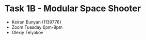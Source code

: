 # Task 1B - Modular Space Shooter
- Keiran Bunyan (1139776)
- Zoom Tuesday 6pm-8pm
- Olexiy Telyakov
